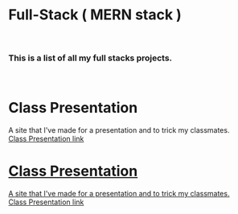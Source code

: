 ﻿# Full-Stack ( MERN stack )
 
<br><h3>This is a list of all my full stacks projects.</h3></br>

# Class Presentation

A site that I've made for a presentation and to trick my classmates.
<br><a href="https://github.com/ooo-dev-code/ClassPresentation"> Class Presentation link</br>

# Class Presentation

A site that I've made for a presentation and to trick my classmates.
<br><a href="https://github.com/ooo-dev-code/ClassPresentation"> Class Presentation link</br>


